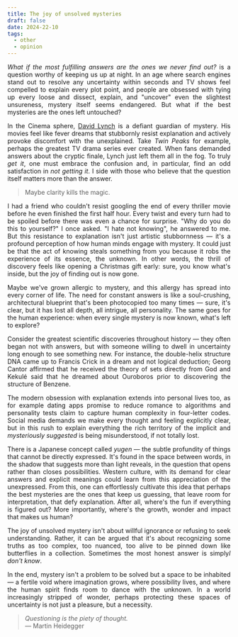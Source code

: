 ```yaml
---
title: The joy of unsolved mysteries
draft: false
date: 2024-22-10
tags:
  - other
  - opinion
---
```


<p style="text-align:justify;"><i>What if the most fulfilling answers are the ones we never find out?</i> is a question worthy of keeping us up at night. In an age where search engines stand out to resolve any uncertainty within seconds and TV shows feel compelled to explain every plot point, and people are obsessed with tying up every loose and dissect, explain, and "uncover" even the slightest unsureness, mystery itself seems endangered. But what if the best mysteries are the ones left untouched?</p>
<p style="text-align:justify;">In the Cinema sphere, <a href="https://www.imdb.com/name/nm0000186/">David Lynch</a> is a defiant guardian of mystery. His movies feel like fever dreams that stubbornly resist explanation and actively provoke discomfort with the unexplained. Take <i>Twin Peaks</i> for example, perhaps the greatest TV drama series ever created. When fans demanded answers about the cryptic finale, Lynch just left them all in the fog. To truly <i>get it</i>, one must embrace the confusion and, in particular, find an odd satisfaction in <i>not getting it</i>. I side with those who believe that the question itself matters more than the answer.</p>

<blockquote>Maybe clarity kills the magic.</blockquote>
<p style="text-align:justify;">I had a friend who couldn't resist googling the end of every thriller movie before he even finished the first half hour. Every twist and every turn had to be spoiled before there was even a chance for surprise. "Why do you do this to yourself?" I once asked. "I hate not knowing", he answered to me. But this resistance to explanation isn't just artistic stubbornness &mdash; it's a profound perception of how human minds engage with mystery. It could just be that the act of knowing steals something from you because it robs the experience of its essence, the unknown. In other words, the thrill of discovery feels like opening a Christmas gift early: sure, you know what's inside, but the joy of finding out is now gone.</p>

<p style="text-align:justify;">Maybe we've grown allergic to mystery, and this allergy has spread into every corner of life. The need for constant answers is like a soul-crushing, architectural blueprint that's been photocopied too many times &mdash; sure, it's clear, but it has lost all depth, all intrigue, all personality. The same goes for the human experience: when every single mystery is now known, what's left to explore?</p>

<p style="text-align:justify;">Consider the greatest scientific discoveries throughout history &mdash; they often began not with answers, but with someone willing to dwell in uncertainty long enough to see something new. For instance, the double-helix structure DNA came up to Francis Crick in a dream and not logical deduction; Georg Cantor affirmed that he received the theory of sets directly from God and Kekulé said that he dreamed about Ouroboros prior to discovering the structure of Benzene. </p>

<p style="text-align:justify;">The modern obsession with explanation extends into personal lives too, as for example dating apps promise to reduce romance to algorithms and personality tests claim to capture human complexity in four-letter codes. Social media demands we make every thought and feeling explicitly clear, but in this rush to explain everything the rich territory of the implicit and <i>mysteriously suggested</i> is being misunderstood, if not totally lost.</p>
<p style="text-align:justify;">There is a Japanese concept called <i>yugen</i> &mdash; the subtle profundity of things that cannot be directly expressed. It's found in the space between words, in the shadow that suggests more than light reveals, in the question that opens rather than closes possibilities. Western culture, with its demand for clear answers and explicit meanings could learn from this appreciation of the unexpressed. From this, one can effortlessly cultivate this idea that perhaps the best mysteries are the ones that keep us guessing, that leave room for interpretation, that defy explanation. After all, where's the fun if everything is figured out? More importantly, where's the growth, wonder and impact that makes us human?</p>
<p style="text-align:justify;">The joy of unsolved mystery isn't about willful ignorance or refusing to seek understanding. Rather, it can be argued that it's about recognizing some truths as too complex, too nuanced, too alive to be pinned down like butterflies in a collection. Sometimes the most honest answer is simply<i>I don't know</i>.</p>
<p style="text-align:justify;">In the end, mystery isn't a problem to be solved but a space to be inhabited &mdash; a fertile void where imagination grows, where possibility lives, and where the human spirit finds room to dance with the unknown. In a world increasingly stripped of wonder, perhaps protecting these spaces of uncertainty is not just a pleasure, but a necessity.</p>
<blockquote><i>Questioning is the piety of thought.</i><br>
&mdash; Martin Heidegger</blockquote>
